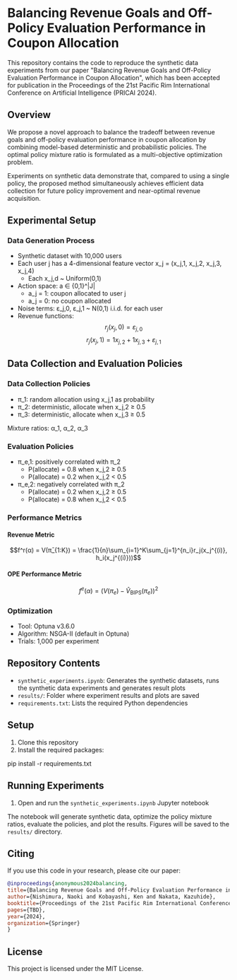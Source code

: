 # Balancing Revenue Goals and Off-Policy Evaluation Performance in Coupon Allocation

This repository contains the code to reproduce the synthetic data experiments from our paper "Balancing Revenue Goals and Off-Policy Evaluation Performance in Coupon Allocation", which has been accepted for publication in the Proceedings of the 21st Pacific Rim International Conference on Artificial Intelligence (PRICAI 2024).

## Overview

We propose a novel approach to balance the tradeoff between revenue goals and off-policy evaluation performance in coupon allocation by combining model-based deterministic and probabilistic policies. The optimal policy mixture ratio is formulated as a multi-objective optimization problem.

Experiments on synthetic data demonstrate that, compared to using a single policy, the proposed method simultaneously achieves efficient data collection for future policy improvement and near-optimal revenue acquisition. 

## Experimental Setup

### Data Generation Process

- Synthetic dataset with 10,000 users
- Each user j has a 4-dimensional feature vector x_j = (x_j,1, x_j,2, x_j,3, x_j,4)
  - Each x_j,d ~ Uniform(0,1)
- Action space: a ∈ {0,1}^|J|
  - a_j = 1: coupon allocated to user j
  - a_j = 0: no coupon allocated
- Noise terms: ε_j,0, ε_j,1 ~ N(0,1) i.i.d. for each user
- Revenue functions:
  $$r_j(x_j, 0) = ε_{j,0}$$
  $$r_j(x_j, 1) = 1 x_{j,2} + 1 x_{j,3} + ε_{j,1}$$

## Data Collection and Evaluation Policies

### Data Collection Policies
- π_1: random allocation using x_j,1 as probability
- π_2: deterministic, allocate when x_j,2 ≥ 0.5
- π_3: deterministic, allocate when x_j,3 ≥ 0.5

Mixture ratios: α_1, α_2, α_3

### Evaluation Policies
- π_e,1: positively correlated with π_2
  - P(allocate) = 0.8 when x_j,2 ≥ 0.5
  - P(allocate) = 0.2 when x_j,2 < 0.5
- π_e,2: negatively correlated with π_2
  - P(allocate) = 0.2 when x_j,2 ≥ 0.5
  - P(allocate) = 0.8 when x_j,2 < 0.5

### Performance Metrics

#### Revenue Metric
$$f^r(α) = V(π̄_{1:K}) = \frac{1}{n}\sum_{i=1}^K\sum_{j=1}^{n_i}r_j(x_j^{(i)}, h_i(x_j^{(i)}))$$

#### OPE Performance Metric
$$f^e(α) = (V(π_e) - \hat{V}_{\text{BIPS}}(π_e))^2$$

### Optimization

- Tool: Optuna v3.6.0
- Algorithm: NSGA-II (default in Optuna)
- Trials: 1,000 per experiment

## Repository Contents

- `synthetic_experiments.ipynb`: Generates the synthetic datasets, runs the synthetic data experiments and generates result plots
- `results/`: Folder where experiment results and plots are saved
- `requirements.txt`: Lists the required Python dependencies

## Setup

1. Clone this repository
2. Install the required packages:

pip install -r requirements.txt

## Running Experiments 

1. Open and run the `synthetic_experiments.ipynb` Jupyter notebook

The notebook will generate synthetic data, optimize the policy mixture ratios, evaluate the policies, and plot the results. Figures will be saved to the `results/` directory.

## Citing

If you use this code in your research, please cite our paper:

```bibtex
@inproceedings{anonymous2024balancing,
title={Balancing Revenue Goals and Off-Policy Evaluation Performance in Coupon Allocation},
author={Nishimura, Naoki and Kobayashi, Ken and Nakata, Kazuhide},
booktitle={Proceedings of the 21st Pacific Rim International Conference on Artificial Intelligence},
pages={TBD},
year={2024},
organization={Springer}
}
```
## License
This project is licensed under the MIT License.
